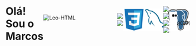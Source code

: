 
<div style="height: 60px; display: flex; justify-content: space-between; align-items: center;">
  <h1>Olá! Sou o Marcos</h1>
  <img alt="Leo-HTML" height="30" width="200" src="https://github.com/leonino/leonino/actions/workflows/generate_snake.yml/badge.svg">
<div>
	<a href="https://github.com/leonino"></a>
	<img height="180em" src="https://github-readme-stats.vercel.app/api?username=leonino&show_icons=true&theme=dracula&include_all_commits=true&count_private=true"/>
	<img height="180em" src="https://github-readme-stats.vercel.app/api/top-langs/?username=leonino&layout=compact&langs_count=7&theme=dracula"/>
</div>
<div style="display: flex;">
<section>
		<img alt="Leo-Java" height="60" widht="60" padding="20" margin="20"
		src="https://raw.githubusercontent.com/devicons/devicon/master/icons/java/java-original.svg">
		</section>
		<section>
		<img alt="Leo-Java" height="60" widht="60" padding="20" margin="20"
		src="https://raw.githubusercontent.com/devicons/devicon/master/icons/flutter/flutter-original.svg">
		</section>
		<section>
		<img alt="Leo-Java" height="60" widht="60" padding="20" margin="20"
		src="https://raw.githubusercontent.com/devicons/devicon/master/icons/dart/dart-original.svg">
</section>
<section>
		<img alt="Leo-Java" height="60" widht="60" padding="20" margin="20"
		src="https://raw.githubusercontent.com/devicons/devicon/master/icons/javascript/javascript-plain.svg">
</section>
<section>
	<img alt="Leo-Java" height="60" widht="60" padding="20" margin="20"
		src="https://raw.githubusercontent.com/devicons/devicon/master/icons/html5/html5-original.svg">
</section>
		<img alt="Leo-Java" height="60" widht="60" padding="20" margin="20"
		src="https://raw.githubusercontent.com/devicons/devicon/master/icons/css3/css3-original.svg">
		<img alt="Leo-Java" height="60" widht="60" padding="20" margin="20"
		src="https://raw.githubusercontent.com/devicons/devicon/master/icons/mysql/mysql-original.svg">
		<img alt="Leo-Java" height="60" widht="60" padding="20" margin="20"
		src="https://raw.githubusercontent.com/devicons/devicon/master/icons/postgresql/postgresql-original.svg">
  <hr>
	</div>
<!--<div style="height: 100px; display: flex; justify-content: space-around; align-items: space-around;"> -->
<!--</div>-->

<div>
  <a href="https://www.instagram.com/marcos.ribeiro204/" target="_blank"><img src="https://img.shields.io/badge/-Instagram-%23E4405F?style=for-the-badge&logo=instagram&logoColor=white" target="_blank"></a>
	<a href="https://www.facebook.com/leoninopa/" target="_blank"><img src="
https://img.shields.io/badge/Facebook-1877F2?style=for-the-badge&logo=facebook&logoColor=white" target="_blank"></a>
  <a href = "mailto:slproger@gmail.com"><img src="https://img.shields.io/badge/-Gmail-%23333?style=for-the-badge&logo=gmail&logoColor=white" target="_blank"></a>
  <a href="https://www.linkedin.com/in/marcosribeiro33/" target="_blank"><img src="https://img.shields.io/badge/-LinkedIn-%230077B5?style=for-the-badge&logo=linkedin&logoColor=white" target="_blank"></a>
</div>

![snake gif](https://github.com/leonino/leonino/blob/output/github-contribution-grid-snake.svg )

```dart

@CEO('Solutil Sistemas')

```
